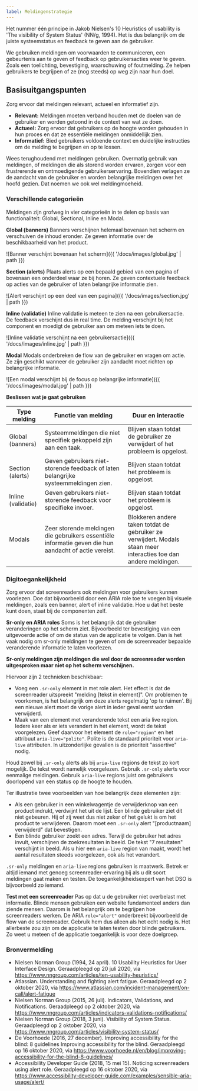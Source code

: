 ```yaml
---
label: Meldingenstrategie
---
```


Het nummer één principe in Jakob Nielsen's 10 Heuristics of usability is 'The visibility of System Status' (NN/g, 1994). Het is dus belangrijk om de juiste systeemstatus en feedback te geven aan de gebruiker.

We gebruiken meldingen om voorwaarden te communiceren, een gebeurtenis aan te geven of feedback op gebruikersacties weer te geven. Zoals een toelichting, bevestiging, waarschuwing of foutmelding. Ze helpen gebruikers te begrijpen of ze (nog steeds) op weg zijn naar hun doel.

## Basisuitgangspunten
Zorg ervoor dat meldingen relevant, actueel en informatief zijn.
- **Relevant:** Meldingen moeten verband houden met de doelen van de gebruiker en worden getoond in de context van wat ze doen.
- **Actueel:** Zorg ervoor dat gebruikers op de hoogte worden gehouden in hun proces en dat ze essentiële meldingen onmiddellijk zien.
- **Informatief:** Bied gebruikers voldoende context en duidelijke instructies om de melding te begrijpen en op te lossen.

Wees terughoudend met meldingen gebruiken. Overmatig gebruik van meldingen, of meldingen die als storend worden ervaren, zorgen voor een frustrerende en ontmoedigende gebruikerservaring. Bovendien verlagen ze de aandacht van de gebruiker en worden belangrijke meldingen over het hoofd gezien. Dat noemen we ook wel meldingmoeheid.

### Verschillende categorieën
Meldingen zijn grofweg in vier categorieën in te delen op basis van functionaliteit: Global, Sectional, Inline en Modal.

**Global (banners)**
Banners verschijnen helemaal bovenaan het scherm en verschuiven de inhoud eronder. Ze geven informatie over de beschikbaarheid van het product.

![Banner verschijnt bovenaan het scherm]({{ '/docs/images/global.jpg' | path }})

**Section (alerts)**
Plaats alerts op een bepaald gebied van een pagina of bovenaan een onderdeel waar ze bij horen. Ze geven contextuele feedback op acties van de gebruiker of laten belangrijke informatie zien.

![Alert verschijnt op een deel van een pagina]({{ '/docs/images/section.jpg' | path }})

**Inline (validatie)**
Inline validatie is meteen te zien na een gebruikersactie. De feedback verschijnt dus in real time. De melding verschijnt bij het component en moedigt de gebruiker aan om meteen iets te doen.

![Inline validatie verschijnt na een gebruikersactie]({{ '/docs/images/inline.jpg' | path }})

**Modal**
Modals onderbreken de flow van de gebruiker en vragen om actie. Ze zijn geschikt wanneer de gebruiker zijn aandacht moet richten op belangrijke informatie.

![Een modal verschijnt bij de focus op belangrijke informatie]({{ '/docs/images/modal.jpg' | path }})

**Beslissen wat je gaat gebruiken**

| Type melding       | Functie van melding                                                                                   | Duur en interactie                                                                                                |
|--------------------|-------------------------------------------------------------------------------------------------------|-------------------------------------------------------------------------------------------------------------------|
| Global (banners)   | Systeemmeldingen die niet specifiek gekoppeld zijn aan een taak.                                      | Blijven staan totdat de gebruiker ze verwijdert of het probleem is opgelost.                                      |
| Section (alerts)   | Geven gebruikers niet-storende feedback of laten belangrijke systeemmeldingen zien.                   | Blijven staan totdat het probleem is opgelost.                                                                    |
| Inline (validatie) | Geven gebruikers niet-storende feedback voor specifieke invoer.                                       | Blijven staan totdat het probleem is opgelost.                                                                    |
| Modals             | Zeer storende meldingen die gebruikers essentiële informatie geven die hun aandacht of actie vereist. | Blokkeren andere taken totdat de gebruiker ze verwijdert. Modals staan meer interacties toe dan andere meldingen. |

### Digitoegankelijkheid
Zorg ervoor dat screenreaders ook meldingen voor gebruikers kunnen voorlezen. Doe dat bijvoorbeeld door een ARIA role toe te voegen bij visuele meldingen, zoals een banner, alert of inline validatie. Hoe u dat het beste kunt doen, staat bij de componenten zelf.

**Sr-only en ARIA roles**
Soms is het belangrijk dat de gebruiker veranderingen op het scherm ziet. Bijvoorbeeld ter bevestiging van een uitgevoerde actie of om de status van de applicatie te volgen. Dan is het vaak nodig om sr-only meldingen te geven  of om de screenreader bepaalde veranderende informatie te laten voorlezen.

 **Sr-only meldingen zijn meldingen die wel door de screenreader worden uitgesproken maar niet op het scherm verschijnen.**

Hiervoor zijn 2 technieken beschikbaar:
- Voeg een `.sr-only` element in met role alert. Het effect is dat de screenreader uitspreekt "melding [tekst in element]". Om problemen te voorkomen, is het belangrijk om deze alerts regelmatig 'op te ruimen'. Bij een nieuwe alert moet de vorige alert in ieder geval eerst worden verwijderd.
- Maak van een element met veranderende tekst  een aria live region. Iedere keer als er iets verandert in het element, wordt de tekst voorgelezen. Geef daarvoor het element de `role="region"` en het attribuut `aria-live="polite"`. Polite is de standaard prioriteit voor `aria-live` attributen. In uitzonderlijke gevallen is de prioriteit "assertive" nodig.

Houd zowel bij `.sr-only` alerts als bij `aria-live` regions de tekst zo kort mogelijk. De tekst wordt namelijk voorgelezen. Gebruik `.sr-only` alerts voor eenmalige meldingen. Gebruik `aria-live` regions juist om gebruikers doorlopend van een status op de hoogte te houden.

Ter illustratie twee voorbeelden van hoe belangrijk deze elementen zijn:
- Als een gebruiker in een winkelwagentje de verwijderknop van een product indrukt, verdwijnt het uit de lijst. Een blinde gebruiker ziet dit niet gebeuren. Hij of zij weet dus niet zeker of het gelukt is om het product te verwijderen. Daarom moet een `.sr-only` alert "[productnaam] verwijderd" dat bevestigen.
- Een blinde gebruiker zoekt een adres. Terwijl de gebruiker het adres invult, verschijnen de zoekresultaten in beeld. De tekst "7 resultaten" verschijnt in beeld. Als u hier een `aria-live` region van maakt, wordt het aantal resultaten steeds voorgelezen, ook als het verandert.

`.sr-only` meldingen en `aria-live` regions gebruiken is maatwerk. Betrek er altijd iemand met genoeg screenreader-ervaring bij als u dit soort meldingen gaat maken en testen. De toegankelijkheidsexpert van het DSO is bijvoorbeeld zo iemand.

**Test met een screenreader**
Pas op dat u de gebruiker niet overbelast met informatie. Blinde mensen gebruiken een website fundamenteel anders dan ziende mensen. Daarom is het belangrijk om te begrijpen hoe screenreaders werken. De ARIA `role="alert"` onderbreekt bijvoorbeeld de flow van de screenreader. Gebruik hem dus alleen als het echt nodig is. Het allerbeste zou zijn om de applicatie te laten testen door blinde gebruikers. Zo weet u meteen of de applicatie toegankelijk is voor deze doelgroep.

### Bronvermelding
- Nielsen Norman Group (1994, 24 april). 10 Usability Heuristics for User Interface Design. Geraadpleegd op 20 juli 2020, via https://www.nngroup.com/articles/ten-usability-heuristics/
- Atlassian. Understanding and fighting alert fatigue. Geraadpleegd op 2 oktober 2020, via https://www.atlassian.com/incident-management/on-call/alert-fatigue
- Nielsen Norman Group (2015, 26 juli). Indicators, Validations, and Notifications. Geraadpleegd op 2 oktober 2020, via https://www.nngroup.com/articles/indicators-validations-notifications/
- Nielsen Norman Group (2018, 3 juni). Visibility of System Status. Geraadpleegd op 2 oktober 2020, via https://www.nngroup.com/articles/visibility-system-status/
- De Voorhoede (2016, 27 december). Improving accessibility for the blind: 8 guidelines Improving accessibility for the blind. Geraadpleegd op 16 oktober 2020, via https://www.voorhoede.nl/en/blog/improving-accessibility-for-the-blind-8-guidelines/
- Accessibility Developer Guide (2018, 15 mei 15). Noticing screenreaders using alert role. Geraadpleegd op 16 oktober 2020, via https://www.accessibility-developer-guide.com/examples/sensible-aria-usage/alert/